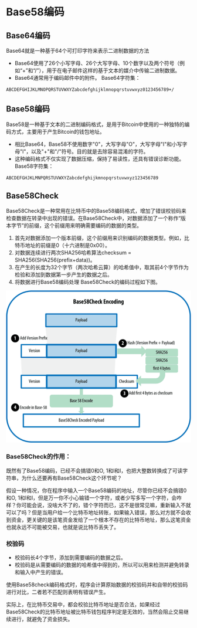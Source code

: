 # Base58编码

## Base64编码
Base64就是一种基于64个可打印字符来表示二进制数据的方法

- Base64使用了26个小写字母、26个大写字母、10个数字以及两个符号（例如“+”和“/”），用于在电子邮件这样的基于文本的媒介中传输二进制数据。
- Base64通常用于编码邮件中的附件。
Base64字符集：
```
ABCDEFGHIJKLMNOPQRSTUVWXYZabcdefghijklmnopqrstuvwxyz0123456789+/
```
## Base58编码
Base58是一种基于文本的二进制编码格式，是用于Bitcoin中使用的一种独特的编码方式，主要用于产生Bitcoin的钱包地址。

- 相比Base64，Base58不使用数字"0"，大写字母"O"，大写字母"I"和小写字母"l"，以及"+"和"/"符号。目的就是去除容易混淆的字符。
- 这种编码格式不仅实现了数据压缩，保持了易读性，还具有错误诊断功能。
Base58字符集：
```
ABCDEFGHJKLMNPQRSTUVWXYZabcdefghijkmnopqrstuvwxyz123456789
```
## Base58Check
Base58Check是一种常用在比特币中的Base58编码格式，增加了错误校验码来检查数据在转录中出现的错误。在Base58Check中，对数据添加了一个称作“版本字节”的前缀，这个前缀用来明确需要编码的数据的类型。

1. 首先对数据添加一个版本前缀，这个前缀用来识别编码的数据类型。例如，比特币地址的前缀是0（十六进制是0x00）。
2. 对数据连续进行两次SHA256哈希算法checksum = SHA256(SHA256(prefix+data))。
3. 在产生的长度为32个字节（两次哈希云算）的哈希值中，取其前4个字节作为检验和添加到数据第一步产生的数据之后。
4. 将数据进行Base58编码处理
Base58Check的编码过程如下图。

![](./imgs/base58check.png)

### Base58Check的作用：

既然有了Base58编码，已经不会搞错0和O, 1和l和I，也把大整数转换成了可读字符串，为什么还要再有Base58Check这个环节呢？

假设一种情况，你在程序中输入一个Base58编码的地址，尽管你已经不会搞错0和O, 1和l和I，但是万一你不小心输错一个字符，或者少写多写一个字符，会咋样？你可能会说，没啥大不了的，错个字符而已，这不是很常见嘛，重新输入不就可以了吗？但是当用户给一个比特币地址转账，如果输入错误，那么对方就不会收到资金，更关键的是该笔资金发给了一个根本不存在的比特币地址，那么这笔资金也就永远不可能被交易，也就是说比特币丢失了。

### 校验码

* 校验码长4个字节，添加到需要编码的数据之后。
* 校验码是从需要编码的数据的哈希值中得到的，所以可以用来检测并避免转录和输入中产生的错误。

使用Base58check编码格式时，程序会计算原始数据的校验码并和自带的校验码进行对比，二者若不匹配则表明有错误产生。

实际上，在比特币交易中，都会校验比特币地址是否合法，如果经过Base58Check的比特币地址被比特币钱包程序判定是无效的，当然会阻止交易继续进行，就避免了资金损失。
